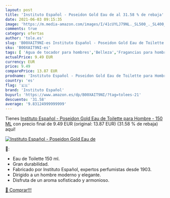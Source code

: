 ```yaml
---
layout: post
title: 'Instituto Español - Poseidon Gold Eau de al 31.58 % de rebaja'
date: 2021-06-03 09:15:35
image: 'https://m.media-amazon.com/images/I/41cUYLJ79NL._SL500_._SL400_.jpg'
comments: true
category: ofertas
author: 'tole.es'
slug: 'B00XAIT9NI-es Instituto Español - Poseidon Gold Eau de Toilette para...'
sku: 'B00XAIT9NI-es'
tags: [ 'Agua de tocador para hombres','Belleza','Fragancias para hombres','Perfumes y fragancias','español','instituto','instituto español', ]
actualPrice: 9.49 EUR
currency: EUR
price: 9.49
comparePrice: 13.87 EUR
prodname: 'Instituto Español - Poseidon Gold Eau de Toilette para Hombre - 150 ML'
country: 'es'
flag: '🇪🇸'
brand: 'Instituto Español'
buyurl: 'https://www.amazon.es/dp/B00XAIT9NI/?tag=tolees-21'
descuento: '31.58'
average: '9.83124999999999'
---
```


Tienes [Instituto Español - Poseidon Gold Eau de Toilette para Hombre - 150 ML](https://www.amazon.es/dp/B00XAIT9NI/?tag=tolees-21) con precio final de  9.49 EUR (original: 13.87 EUR) (31.58 %  de rebaja) aqui!

[![Instituto Español - Poseidon Gold Eau de](https://m.media-amazon.com/images/I/41cUYLJ79NL._SL500_._SL400_.jpg)](https://www.amazon.es/dp/B00XAIT9NI/?tag=tolees-21)

🔎:

- Eau de Toilette 150 ml.
- Gran durabilidad.
- Fabricado por Instituto Español, expertos perfumistas desde 1903.
- Dirigido a un hombre moderno y elegante.
- Disfruta de un aroma sofisticado y armonioso.

[🛒 Comprar!!!](https://www.amazon.es/dp/B00XAIT9NI/?tag=tolees-21)
